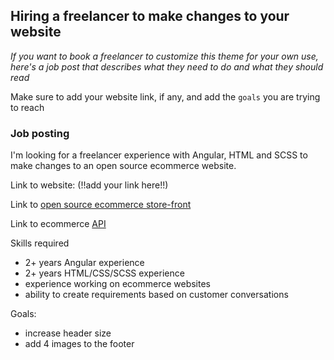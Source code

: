 ## Hiring a freelancer to make changes to your website
_If you want to book a freelancer to customize this theme for your own use, here's a job post that describes what they need to do and what they should read_

Make sure to add your website link, if any, and add the `goals` you are trying to reach


### Job posting

I'm looking for a freelancer experience with Angular, HTML and SCSS to make changes to an open source ecommerce website.

Link to website: (!!add your link here!!)

Link to [open source ecommerce store-front](https://github.com/naologic/ecommerce-storefront-b2b)

Link to ecommerce [API](https://naologic.com/use-case/wholesale-vendor)

Skills required
- 2+ years Angular experience
- 2+ years HTML/CSS/SCSS experience 
- experience working on ecommerce websites
- ability to create requirements based on customer conversations

Goals:
- increase header size
- add 4 images to the footer

